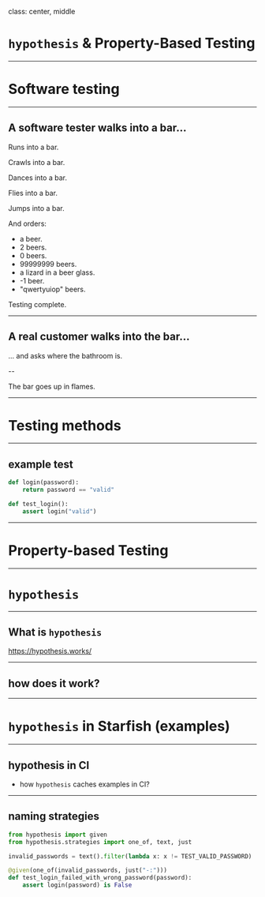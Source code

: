 class: center, middle
        
# `hypothesis` & Property-Based Testing

---

# Software testing

---

## A software tester walks into a bar...

Runs into a bar.

Crawls into a bar.

Dances into a bar.

Flies into a bar.

Jumps into a bar.

And orders:

- a beer.
- 2 beers.
- 0 beers.
- 99999999 beers.
- a lizard in a beer glass.
- -1 beer.
- "qwertyuiop" beers.

Testing complete.

---

## A real customer walks into the bar...

... and asks where the bathroom is.

--

The bar goes up in flames.

---

# Testing methods

---

## example test

```python
def login(password):
    return password == "valid"

def test_login():
    assert login("valid")

```

---

# Property-based Testing

---

# `hypothesis`

---
## What is `hypothesis`

https://hypothesis.works/



---
## how does it work?

---

# `hypothesis` in Starfish (examples)

---

## hypothesis in CI

* how `hypothesis` caches examples in CI?

---

## naming strategies

```python
from hypothesis import given
from hypothesis.strategies import one_of, text, just

invalid_passwords = text().filter(lambda x: x != TEST_VALID_PASSWORD)

@given(one_of(invalid_passwords, just("-:")))
def test_login_failed_with_wrong_password(password):
    assert login(password) is False
```
